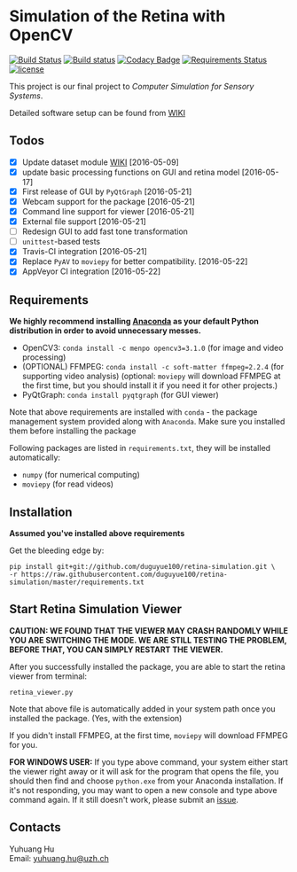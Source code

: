 # Simulation of the Retina with OpenCV

[![Build Status](https://travis-ci.org/duguyue100/retina-simulation.svg?branch=master)](https://travis-ci.org/duguyue100/retina-simulation)
[![Build status](https://ci.appveyor.com/api/projects/status/s1qiaajjraq6t2i0/branch/master?svg=true)](https://ci.appveyor.com/project/duguyue100/retina-simulation/branch/master)
[![Codacy Badge](https://api.codacy.com/project/badge/Grade/ffa7d1cf03e74bb2adfe60b91fb7479b)](https://www.codacy.com/app/duguyue100/retina-simulation?utm_source=github.com&amp;utm_medium=referral&amp;utm_content=duguyue100/retina-simulation&amp;utm_campaign=Badge_Grade)
[![Requirements Status](https://requires.io/github/duguyue100/retina-simulation/requirements.svg?branch=master)](https://requires.io/github/duguyue100/retina-simulation/requirements/?branch=master)
[![license](https://img.shields.io/github/license/mashape/apistatus.svg?maxAge=2592000)](http://doge.mit-license.org)


This project is our final project to _Computer Simulation for Sensory Systems_.

Detailed software setup can be found from [WIKI](https://github.com/duguyue100/retina-simulation/wiki/Software-Setup)

## Todos

- [x] Update dataset module [WIKI](https://github.com/duguyue100/retina-simulation/wiki/simretina-Python-API) [2016-05-09]
- [x] update basic processing functions on GUI and retina model [2016-05-17]
- [x] First release of GUI by `PyQtGraph` [2016-05-21]
- [x] Webcam support for the package [2016-05-21]
- [x] Command line support for viewer [2016-05-21]
- [x] External file support [2016-05-21]
- [ ] Redesign GUI to add fast tone transformation
- [ ] `unittest`-based tests
- [x] Travis-CI integration [2016-05-21]
- [x] Replace `PyAV` to `moviepy` for better compatibility. [2016-05-22]
- [x] AppVeyor CI integration [2016-05-22]

## Requirements

__We highly recommend installing [Anaconda](https://anaconda.org/) as your default Python distribution in order to avoid
unnecessary messes.__

+ OpenCV3: `conda install -c menpo opencv3=3.1.0` (for image and video processing)
+ (OPTIONAL) FFMPEG: `conda install -c soft-matter ffmpeg=2.2.4` (for supporting video analysis) (optional: `moviepy` will download FFMPEG at the first time, but you should install it if you need it for other projects.)
+ PyQtGraph: `conda install pyqtgraph` (for GUI viewer)

Note that above requirements are installed with `conda` - the package management system
provided along with `Anaconda`. Make sure you installed them before installing the package

Following packages are listed in `requirements.txt`, they will be installed automatically:

+ `numpy` (for numerical computing)
+ `moviepy` (for read videos)

## Installation

__Assumed you've installed above requirements__

Get the bleeding edge by:

```
pip install git+git://github.com/duguyue100/retina-simulation.git \
-r https://raw.githubusercontent.com/duguyue100/retina-simulation/master/requirements.txt
```

## Start Retina Simulation Viewer

__CAUTION: WE FOUND THAT THE VIEWER MAY CRASH RANDOMLY WHILE YOU ARE SWITCHING THE MODE.
WE ARE STILL TESTING THE PROBLEM, BEFORE THAT, YOU CAN SIMPLY RESTART THE VIEWER.__

After you successfully installed the package, you are able to start the
retina viewer from terminal:

```
retina_viewer.py
```

Note that above file is automatically added in your system path once
you installed the package. (Yes, with the extension)

If you didn't install FFMPEG, at the first time, `moviepy` will download FFMPEG
for you.

__FOR WINDOWS USER:__ If you type above command, your system either start the viewer
right away or it will ask for the program that opens the file, you should then find and choose
`python.exe` from your Anaconda installation. If it's not responding, you may want to
open a new console and type above command again. If it still doesn't work, please submit an [issue](https://github.com/duguyue100/retina-simulation/issues).

## Contacts

Yuhuang Hu  
Email: yuhuang.hu@uzh.ch
